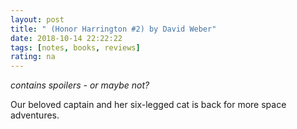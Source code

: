 ```yaml
---
layout: post
title: " (Honor Harrington #2) by David Weber"
date: 2018-10-14 22:22:22
tags: [notes, books, reviews]
rating: na
---
```


_contains spoilers - or maybe not?_

Our beloved captain and her six-legged cat is back for more space adventures.


